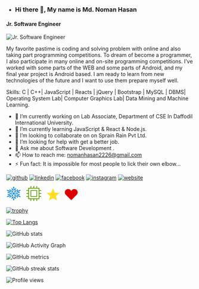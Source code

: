 - ### Hi there 👋, My name is Md. Noman Hasan
#### Jr. Software Engineer
![Jr. Software Engineer](https://media.licdn.com/dms/image/C5616AQEmL0Lix8Zjtg/profile-displaybackgroundimage-shrink_350_1400/0/1624210248628?e=1679529600&v=beta&t=Pmg4aW-n_DzJhfAdR0JOlpG48FpIlYrB12Qt1-xsDpY)

My favorite pastime is coding and solving problem with online and also taking part programming competitions. To dream of become a programmer, I also participate in many online and on-site programming  competitions. I’ve worked with some parts of the WEB and some parts of Android, and my final year project is Android based. I am ready to learn from new technologies of the future and I want to use them prepare myself well.


Skills: C | C++| JavaScript | Reacts | jQuery | Bootstrap | MySQL | DBMS| Operating System Lab| Computer Graphics Lab| Data Mining and Machine Learning.

- 🔭 I’m currently working on Lab Associate, Department of CSE In Daffodil International University.  
- 🌱 I’m currently learning JavaScript  & React & Node.js.  
- 👯 I’m looking to collaborate on on Sprain Rain Pvt Ltd.  
- 🤔 I’m looking for help with get a better job.  
- 💬 Ask me about Software Development . 
- 📫 How to reach me:  nomanhasan2226@gmail.com  
- ⚡ Fun fact: It is impossible for most people to lick their own elbow... 


[<img src='https://cdn.jsdelivr.net/npm/simple-icons@3.0.1/icons/github.svg' alt='github' height='40'>](https://github.com/https://github.com/NomanHasanNM)  [<img src='https://cdn.jsdelivr.net/npm/simple-icons@3.0.1/icons/linkedin.svg' alt='linkedin' height='40'>](https://www.linkedin.com/in/https://www.linkedin.com/in/md-noman-hasan-88a727171//)  [<img src='https://cdn.jsdelivr.net/npm/simple-icons@3.0.1/icons/facebook.svg' alt='facebook' height='40'>](https://www.facebook.com/https://www.facebook.com/noman.hasan.562/)  [<img src='https://cdn.jsdelivr.net/npm/simple-icons@3.0.1/icons/instagram.svg' alt='instagram' height='40'>](https://www.instagram.com/https://www.instagram.com/_noman_hasan_//)  [<img src='https://cdn.jsdelivr.net/npm/simple-icons@3.0.1/icons/icloud.svg' alt='website' height='40'>](https://nomanhasan.blogspot.com/)  

<a href='https://archiveprogram.github.com/'><img src='https://raw.githubusercontent.com/acervenky/animated-github-badges/master/assets/acbadge.gif' width='40' height='40'></a> <a href='https://docs.github.com/en/developers'><img src='https://raw.githubusercontent.com/acervenky/animated-github-badges/master/assets/devbadge.gif' width='40' height='40'></a> <a href='https://stars.github.com/'><img src='https://raw.githubusercontent.com/acervenky/animated-github-badges/master/assets/starbadge.gif' width='35' height='35'></a> <a href='https://docs.github.com/en/github/supporting-the-open-source-community-with-github-sponsors'><img src='https://raw.githubusercontent.com/acervenky/animated-github-badges/master/assets/sponsorbadge.gif' width='35' height='35'></a> 

[![trophy](https://github-profile-trophy.vercel.app/?username=https://github.com/NomanHasanNM)](https://github.com/ryo-ma/github-profile-trophy)

[![Top Langs](https://github-readme-stats.vercel.app/api/top-langs/?username=https://github.com/NomanHasanNM)](https://github.com/anuraghazra/github-readme-stats)

![GitHub stats](https://github-readme-stats.vercel.app/api?username=https://github.com/NomanHasanNM&show_icons=true&count_private=true)  

![GitHub Activity Graph](https://activity-graph.herokuapp.com/graph?username=https://github.com/NomanHasanNM)  

![GitHub metrics](https://metrics.lecoq.io/https://github.com/NomanHasanNM)  

![GitHub streak stats](https://streak-stats.demolab.com/?user=https://github.com/NomanHasanNM)  

![Profile views](https://gpvc.arturio.dev/https://github.com/NomanHasanNM)  
